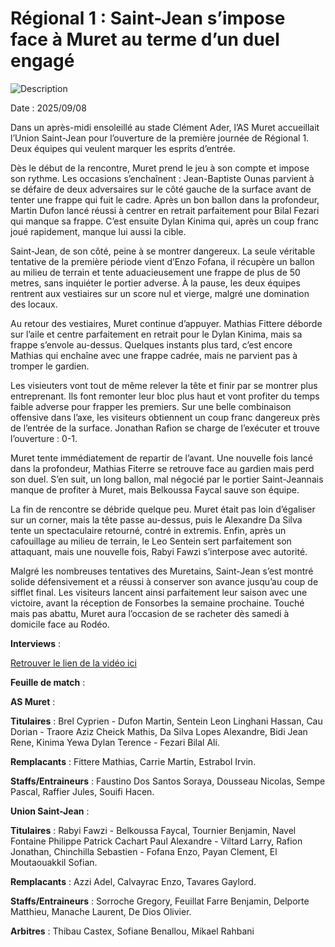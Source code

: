 # Régional 1 : Saint-Jean s’impose face à Muret au terme d’un duel engagé

![Description](images/victoire_saint_jean.jpeg)

Date : 2025/09/08

Dans un après-midi ensoleillé au stade Clément Ader, l’AS Muret accueillait l’Union Saint-Jean pour l’ouverture de la première journée de Régional 1. Deux équipes qui veulent marquer les esprits d’entrée.

Dès le début de la rencontre, Muret prend le jeu à son compte et impose son rythme. Les occasions s’enchaînent : Jean-Baptiste Ounas parvient à se défaire de deux adversaires sur le côté gauche de la surface avant de tenter une frappe qui fuit le cadre. Après un bon ballon dans la profondeur, Martin Dufon lancé réussi à centrer en retrait parfaitement pour Bilal Fezari qui manque sa frappe. C’est ensuite Dylan Kinima qui, après un coup franc joué rapidement, manque lui aussi la cible.

Saint-Jean, de son côté, peine à se montrer dangereux. La seule véritable tentative de la première période vient d’Enzo Fofana, il récupère un ballon au milieu de terrain et tente aduacieusement une frappe de plus de 50 metres, sans inquiéter le portier adverse. À la pause, les deux équipes rentrent aux vestiaires sur un score nul et vierge, malgré une domination des locaux.

Au retour des vestiaires, Muret continue d’appuyer. Mathias Fittere déborde sur l’aile et centre parfaitement en retrait pour le Dylan Kinima, mais sa frappe s’envole au-dessus. Quelques instants plus tard, c’est encore Mathias qui enchaîne avec une frappe cadrée, mais ne parvient pas à tromper le gardien.

Les visieuters vont tout de même relever la tête et finir par se montrer plus entreprenant. Ils font remonter leur bloc plus haut et vont profiter du temps faible adverse pour frapper les premiers. Sur une belle combinaison offensive dans l’axe, les visiteurs obtiennent un coup franc dangereux près de l’entrée de la surface. Jonathan Rafion se charge de l’exécuter et trouve l’ouverture : 0-1.

Muret tente immédiatement de repartir de l’avant. Une nouvelle fois lancé dans la profondeur, Mathias Fiterre se retrouve face au gardien mais perd son duel. S’en suit, un long ballon, mal négocié par le portier Saint-Jeannais manque de profiter à Muret, mais Belkoussa Faycal sauve son équipe.

La fin de rencontre se débride quelque peu. Muret était pas loin d’égaliser sur un corner, mais la tête passe au-dessus, puis le Alexandre Da Silva tente un spectaculaire retourné, contré in extremis. Enfin, après un cafouillage au milieu de terrain, le Leo Sentein sert parfaitement son attaquant, mais une nouvelle fois, Rabyi Fawzi s’interpose avec autorité.

Malgré les nombreuses tentatives des Muretains, Saint-Jean s’est montré solide défensivement et a réussi à conserver son avance jusqu’au coup de sifflet final. Les visiteurs lancent ainsi parfaitement leur saison avec une victoire, avant la réception de Fonsorbes la semaine prochaine. Touché mais pas abattu, Muret aura l’occasion de se racheter dès samedi à domicile face au Rodéo.

**Interviews** :

[Retrouver le lien de la vidéo ici](https://www.youtube.com/watch?v=wU4vxjfjp9k)

**Feuille de match** :

**AS Muret** :

**Titulaires** : Brel Cyprien - Dufon Martin, Sentein Leon Linghani Hassan, Cau Dorian - Traore Aziz Cheick Mathis, Da Silva Lopes Alexandre, Bidi Jean Rene, Kinima Yewa Dylan Terence - Fezari Bilal Ali.

**Remplacants** : Fittere Mathias, Carrie Martin, Estrabol Irvin.

**Staffs/Entraineurs** : Faustino Dos Santos Soraya, Dousseau Nicolas, Sempe Pascal, Raffier Jules, Souifi Hacen.

**Union Saint-Jean** :

**Titulaires** : Rabyi Fawzi - Belkoussa Faycal, Tournier Benjamin, Navel Fontaine Philippe Patrick Cachart Paul Alexandre - Viltard Larry, Rafion Jonathan, Chinchilla Sebastien - Fofana Enzo, Payan Clement, El Moutaouakkil Sofian.

**Remplacants** : Azzi Adel, Calvayrac Enzo, Tavares Gaylord.

**Staffs/Entraineurs** : Sorroche Gregory, Feuillat Farre Benjamin, Delporte Matthieu, Manache Laurent, De Dios Olivier.

**Arbitres** : Thibau Castex, Sofiane Benallou, Mikael Rahbani
